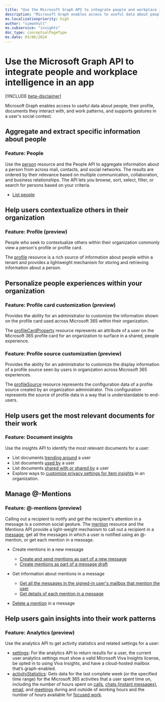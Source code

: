 ```yaml
---
title: "Use the Microsoft Graph API to integrate people and workplace intelligence in an app"
description: "Microsoft Graph enables access to useful data about people, their profile, documents they interact with, and work patterns, and supports gestures in a user's social context."
ms.localizationpriority: high
author: "simonhult"
ms.subservice: "insights"
doc_type: conceptualPageType
ms.date: 03/06/2024
---
```


# Use the Microsoft Graph API to integrate people and workplace intelligence in an app

[!INCLUDE [beta-disclaimer](../../includes/beta-disclaimer.md)]

Microsoft Graph enables access to useful data about people, their profile, documents they interact with, and work patterns, and supports gestures in a user's social context.

## Aggregate and extract specific information about people

### Feature: People

Use the [person](../resources/person.md) resource and the People API to aggregate information
about a person from across mail, contacts, and social networks. The results are ordered by their
relevance based on multiple communication, collaboration, and business relationships. The API
lets you browse, sort, select, filter, or search for persons based on your criteria.

- [List people](../api/user-list-people.md)

## Help users contextualize others in their organization

### Feature: Profile (preview)

People who seek to contextualize others within their organization commonly view a person's profile or profile card.

The [profile](../resources/profile.md) resource is a rich source of information about people within a tenant and provides a lightweight mechanism for storing and retrieving information about a person.

## Personalize people experiences within your organization

### Feature: Profile card customization (preview)

Provides the ability for an administrator to customize the information shown on the profile card used across Microsoft 365 within their organization.

The [profileCardProperty](../resources/profileCardProperty.md) resource represents an attribute of a user on the Microsoft 365 profile card for an organization to surface in a shared, people experience.

### Feature: Profile source customization (preview)

Provides the ability for an administrator to customize the display information of a profile source seen by users in organization across Microsoft 365 experiences.

The [profileSource](../resources/profilesource.md) resource represents the configuration data of a profile source created by an organization administrator. This configuration represents the source of profile data in a way that is understandable to end-users.

## Help users get the most relevant documents for their work

### Feature: Document insights

Use the insights API to identify the most relevant documents for a user:

- List documents [trending around](../api/insights-list-trending.md) a user
- List documents [used by](../api/insights-list-used.md) a user
- List documents [shared with or shared by](../api/insights-list-shared.md) a user
- Explore ways to [customize privacy settings for item insights](/graph/insights-customize-item-insights-privacy) in an organization.

## Manage @-Mentions

### Feature: @-mentions (preview)

Calling out a recipient to notify and get the recipient's attention in a message is a common social gesture.
The [mention](../resources/mention.md) resource and the Mentions API provide a light-weight mechanism to call out
a recipient in a [message](../resources/message.md), get all the messages in which a user is notified using an @-mention,
or get each mention in a message.

<!--
Include the next sentence when supporting events.

**Mention** is also supported by [Event](../resources/event.md).

-->

- Create mentions in a new message

  - [Create and send mentions as part of a new message](../api/user-sendmail.md#request-2)
  - [Create mentions as part of a message draft](../api/user-post-messages.md#request-2)

- Get information about mentions in a message

  - [Get all the messages in the signed-in user's mailbox that mention the user](../api/user-list-messages.md#request-2)
  - [Get details of each mention in a message](../api/message-get.md#request-2)

- [Delete a mention](../api/message-delete.md#request-2) in a message


## Help users gain insights into their work patterns

### Feature: Analytics (preview)

Use the analytics API to get activity statistics and related settings for a user:

- [settings](../resources/settings.md): For the analytics API to return results for a user, the current user analytics settings must show a valid Microsoft Viva Insights license, be opted in to using Viva Insights, and have a cloud-hosted mailbox that’s graph-enabled.
- [activityStatistics](../resources/activitystatistics.md): Gets data for the last complete week (or the specified time range) for the Microsoft 365 activities that a user spent time on, including the number of hours spent on [calls](callactivitystatistics.md), [chats (instant messages)](chatactivitystatistics.md), [email](emailactivitystatistics.md), and [meetings](meetingactivitystatistics.md) during and outside of working hours and the number of hours available for [focused work](focusactivitystatistics.md).

